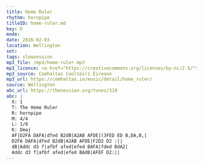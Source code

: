 ```yaml
---
title: Home Ruler
rhythm: hornpipe
titleID: home-ruler.md
key: D
mode:
date: 2016-02-03
location: Wellington
set:
tags: slowsession 
mp3_file: /mp3/home-ruler.mp3
mp3_licence: <a href="https://creativecommons.org/licenses/by-nc/2.5/">CC-BY-NC-2.5</a>
mp3_source: Comhaltas Ceoltóirí Éireann
mp3_url: https://comhaltas.ie/music/detail/home_ruler/
source: Wellington
abc_url: https://thesession.org/tunes/310
abc: |
  X: 1
  T: The Home Ruler
  R: hornpipe
  M: 4/4
  L: 1/8
  K: Dmaj
  AF|D2FA DAFA|dfed B2dB|A2AB AFDE|(3FED ED B,DA,B,|
  D2FA DAFA|dfed B2dB|A2AB AFDE|F2D2 D2 :||
  dB|Addc d3 f|afbf afed|efed BAFA|fded BdA2|
  Addc d3 f|afbf afed|efed BAdB|AFEF D2:||
---
```

